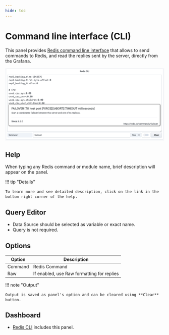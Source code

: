 ```yaml
---
hide: toc
---
```


# Command line interface (CLI)

This panel provides [Redis command line interface](https://redis.io/topics/rediscli) that allows to send commands to Redis, and read the replies sent by the server, directly from the Grafana.

![CLI](../../images/redis-app/panels/cli-panel.png)

## Help

When typing any Redis command or module name, brief description will appear on the panel.

!!! tip "Details"

    To learn more and see detailed description, click on the link in the bottom right corner of the help.

## Query Editor

- Data Source should be selected as variable or exact name.
- Query is not required.

## Options

| Option  | Description                                |
| ------- | ------------------------------------------ |
| Command | Redis Command                              |
| Raw     | If enabled, use Raw formatting for replies |

!!! note "Output"

    Output is saved as panel's option and can be cleared using **Clear** button.

## Dashboard

- [Redis CLI](../dashboards/cli.md) includes this panel.
